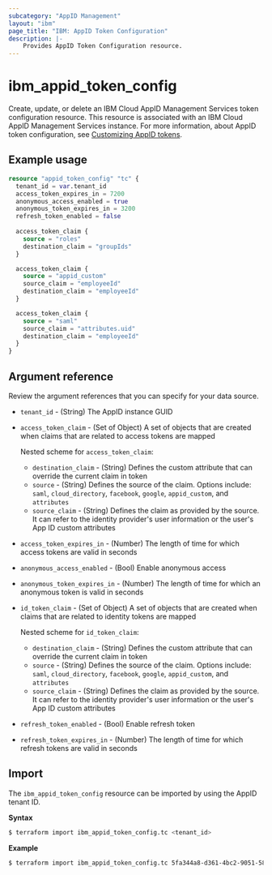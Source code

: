 ```yaml
---
subcategory: "AppID Management"
layout: "ibm"
page_title: "IBM: AppID Token Configuration"
description: |-
    Provides AppID Token Configuration resource.
---
```


# ibm_appid_token_config

Create, update, or delete an IBM Cloud AppID Management Services token configuration resource. This resource is associated with an IBM Cloud AppID Management Services instance. For more information, about AppID token configuration, see [Customizing AppID tokens](https://cloud.ibm.com/docs/appid?topic=appid-customizing-tokens).

## Example usage

```terraform
resource "appid_token_config" "tc" {
  tenant_id = var.tenant_id  
  access_token_expires_in = 7200    
  anonymous_access_enabled = true
  anonymous_token_expires_in = 3200    
  refresh_token_enabled = false 
  
  access_token_claim {
    source = "roles"
    destination_claim = "groupIds"
  }

  access_token_claim {
    source = "appid_custom"
    source_claim = "employeeId"
    destination_claim = "employeeId"
  }

  access_token_claim {
    source = "saml"
    source_claim = "attributes.uid"
    destination_claim = "employeeId"
  }
}
```

## Argument reference
Review the argument references that you can specify for your data source.

- `tenant_id` - (String) The AppID instance GUID
- `access_token_claim` - (Set of Object) A set of objects that are created when claims that are related to access tokens are mapped

  Nested scheme for `access_token_claim`:
    - `destination_claim` - (String) Defines the custom attribute that can override the current claim in token
    - `source` - (String) Defines the source of the claim. Options include: `saml`, `cloud_directory`, `facebook`, `google`, `appid_custom`, and `attributes`
    - `source_claim` - (String) Defines the claim as provided by the source. It can refer to the identity provider's user information or the user's App ID custom attributes

- `access_token_expires_in` - (Number) The length of time for which access tokens are valid in seconds
- `anonymous_access_enabled` - (Bool) Enable anonymous access
- `anonymous_token_expires_in` - (Number) The length of time for which an anonymous token is valid in seconds
- `id_token_claim` - (Set of Object) A set of objects that are created when claims that are related to identity tokens are mapped

  Nested scheme for `id_token_claim`:
    - `destination_claim` - (String) Defines the custom attribute that can override the current claim in token
    - `source` - (String) Defines the source of the claim. Options include: `saml`, `cloud_directory`, `facebook`, `google`, `appid_custom`, and `attributes`
    - `source_claim` - (String) Defines the claim as provided by the source. It can refer to the identity provider's user information or the user's App ID custom attributes

- `refresh_token_enabled` - (Bool) Enable refresh token
- `refresh_token_expires_in` - (Number) The length of time for which refresh tokens are valid in seconds

## Import

The `ibm_appid_token_config` resource can be imported by using the AppID tenant ID.

**Syntax**

```bash
$ terraform import ibm_appid_token_config.tc <tenant_id>
```
**Example**

```bash
$ terraform import ibm_appid_token_config.tc 5fa344a8-d361-4bc2-9051-58ca253f4b2b
```
